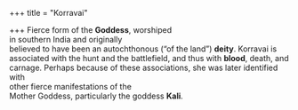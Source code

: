 +++
title = "Korravai"

+++
Fierce form of the **Goddess**, worshiped  
in southern India and originally  
believed to have been an autochthonous (“of the land”) **deity**. Korravai is  
associated with the hunt and the battlefield, and thus with **blood**, death, and  
carnage. Perhaps because of these associations, she was later identified with  
other fierce manifestations of the  
Mother Goddess, particularly the goddess **Kali**.
